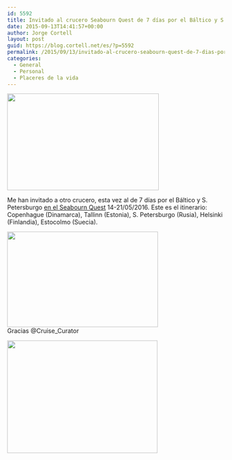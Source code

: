 ```yaml
---
id: 5592
title: Invitado al crucero Seabourn Quest de 7 días por el Báltico y S. Petersburgo
date: 2015-09-13T14:41:57+00:00
author: Jorge Cortell
layout: post
guid: https://blog.cortell.net/es/?p=5592
permalink: /2015/09/13/invitado-al-crucero-seabourn-quest-de-7-dias-por-el-baltico-y-s-petersburgo/
categories:
  - General
  - Personal
  - Placeres de la vida
---
```

<img class="aligncenter" src="https://voyagefeed.com/wp-content/uploads/2013/06/Seabourn_Quest_Aerial_SggBXQblI-5hvjZVHoU87Wn_rgb_s.jpg" alt="" width="351" height="224" />

Me han invitado a otro crucero, esta vez al de 7 días por el Báltico y S. Petersburgo [en el Seabourn Quest](https://www.seabourn.com/find-luxury-cruise-vacation/CruiseDetails.action?voyageCode=6624) 14-21/05/2016. Este es el itinerario: Copenhague (Dinamarca), Tallinn (Estonia), S. Petersburgo (Rusia), Helsinki (Finlandia), Estocolmo (Suecia).

<img class="aligncenter" src="https://www.seabourn.com/images/itineraryMaps/E6N07S.jpg" alt="" width="349" height="221" />Gracias @Cruise_Curator

<img class="aligncenter" src="https://ulkotours.com/blog/wp-content/uploads/2010/12/Catherine_Palace_St._Petersburg_Russia.jpg" alt="" width="348" height="261" />